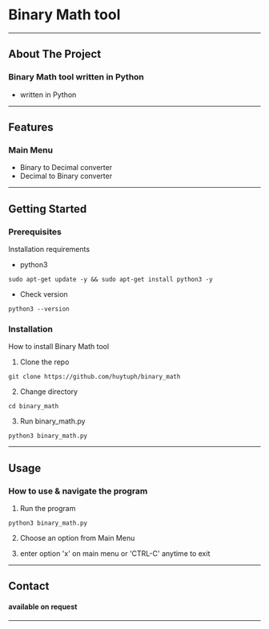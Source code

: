 # Binary Math tool

---

## About The Project
### Binary Math tool written in Python
- written in Python

---

## Features
### Main Menu
- Binary to Decimal converter
- Decimal to Binary converter

---

## Getting Started
### Prerequisites
Installation requirements
- python3

`sudo apt-get update -y && sudo apt-get install python3 -y`

- Check version

`python3 --version`

### Installation
How to install Binary Math tool
1. Clone the repo

`git clone https://github.com/huytuph/binary_math`

2. Change directory

`cd binary_math`

3. Run binary_math.py 

`python3 binary_math.py`

---

## Usage
### How to use & navigate the program

1. Run the program

`python3 binary_math.py`

2. Choose an option from Main Menu

3. enter option 'x' on main menu or 'CTRL-C' anytime to exit

---

## Contact
#### available on request 

---
